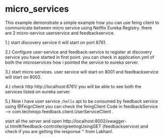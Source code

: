 # micro_services

This example demonstrate a simple example how you can use feing client to communicate between micro service using Netflix Eureka Registry.
there are 2 micro-service userservice and feedbackservice.

1.) start discovery service it will start on port 8761.


2.) Configure user-service and feedback-service to register at discovery service you have started in first point.
   you can check in application.yml of both the microservices how i pointed the service to eureka server.
   
   
3.) start micro services. user service will start on 8001 and feedbackservice will start on 8002.


4.) check http http://localhost:8761/ you will be able to see both the services listed on eureka server.


5.) Now i have user service `/hello` api to be consumed by feedback service using @FeignClient you can check the feingClient Code in 
feedbackService --> com.techmojo.feedback.client.UserServiceClient .


start all the server and open http://localhost:8002/swagger-ui.html#/feedback-controller/greetingUsingGET (feedbackservice) and check if you are getting the response '<request param>' from Lakhan!.
  
